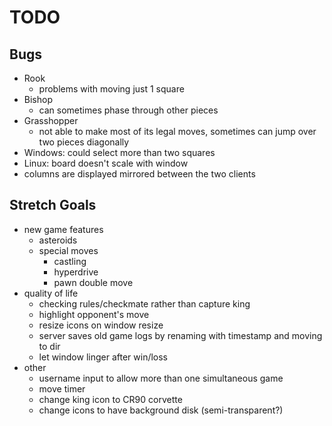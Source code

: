 # TODO

## Bugs
- Rook
  - problems with moving just 1 square
- Bishop
  - can sometimes phase through other pieces
- Grasshopper
  - not able to make most of its legal moves, sometimes can jump over two
    pieces diagonally
- Windows: could select more than two squares
- Linux: board doesn't scale with window
- columns are displayed mirrored between the two clients

## Stretch Goals
- new game features
  - asteroids
  - special moves
    - castling
    - hyperdrive
    - pawn double move
- quality of life
  - checking rules/checkmate rather than capture king
  - highlight opponent's move
  - resize icons on window resize
  - server saves old game logs by renaming with timestamp and moving to dir
  - let window linger after win/loss
- other
  - username input to allow more than one simultaneous game
  - move timer
  - change king icon to CR90 corvette
  - change icons to have background disk (semi-transparent?)
